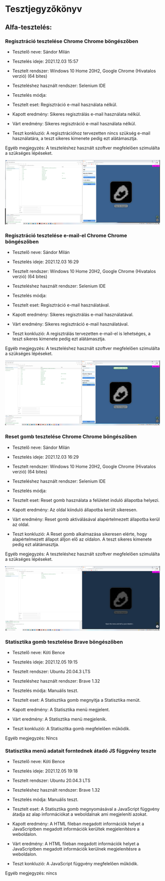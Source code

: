 # Tesztjegyzőkönyv

## Alfa-tesztelés:

### Regisztráció tesztelése Chrome Chrome böngészőben 

- Tesztelő neve: Sándor Milán

- Tesztelés ideje: 2021.12.03 15:57

- Tesztelt rendszer: Windows 10 Home 20H2, Google Chrome (Hivatalos verzió) (64 bites)

- Teszteléshez használt rendszer: Selenium IDE

- Tesztelés módja:

- Tesztelt eset: Regisztráció e-mail használata nélkül.

- Kapott eredmény: Sikeres regisztrálás e-mail használata nélkül.

- Várt eredmény: Sikeres regisztráció e-mail használata nélkül.

- Teszt konkluzió: A regisztrációhoz tervezetten nincs szükség e-mail használatára, a teszt sikeres kimenete pedig ezt alátámasztja.

Egyéb megjegyzés: A teszteléshez használt szoftver megfelelően szimulálta a szükséges lépéseket.

![Kép a regisztráció teszteléséről](/images/reg-teszt-wo-email.png)

### Regisztráció tesztelése e-mail-el Chrome Chrome böngészőben 

- Tesztelő neve: Sándor Milán

- Tesztelés ideje: 2021.12.03 16:29

- Tesztelt rendszer: Windows 10 Home 20H2, Google Chrome (Hivatalos verzió) (64 bites)

- Teszteléshez használt rendszer: Selenium IDE

- Tesztelés módja:

- Tesztelt eset: Regisztráció e-mail használatával.

- Kapott eredmény: Sikeres regisztrálás e-mail használatával.

- Várt eredmény: Sikeres regisztráció e-mail használatával.

- Teszt konkluzió: A regisztrálás tervezetten e-mail-el is lehetséges, a teszt sikeres kimenete pedig ezt alátámasztja.

Egyéb megjegyzés: A teszteléshez használt szoftver megfelelően szimulálta a szükséges lépéseket.

![Kép a regisztráció teszteléséről](/images/reg-teszt-w-email.png)

### Reset gomb tesztelése Chrome Chrome böngészőben 

- Tesztelő neve: Sándor Milán

- Tesztelés ideje: 2021.12.03 16:29

- Tesztelt rendszer: Windows 10 Home 20H2, Google Chrome (Hivatalos verzió) (64 bites)

- Teszteléshez használt rendszer: Selenium IDE

- Tesztelés módja:

- Tesztelt eset: Reset gomb használata a felületet induló állapotba helyezi.

- Kapott eredmény: Az oldal kiinduló állapotba került sikeresen.

- Várt eredmény: Reset gomb aktiválásával alapértelmezett állapotba kerül az oldal.

- Teszt konkluzió: A Reset gomb alkalmazása sikeresen elérte, hogy alapértelmezett állapot álljon elő az oldalon. A teszt sikeres kimenete pedig ezt alátámasztja.

Egyéb megjegyzés: A teszteléshez használt szoftver megfelelően szimulálta a szükséges lépéseket.

![Kép a regisztráció teszteléséről](/images/reset-button-teszt.png)

### Statisztika gomb tesztelése Brave böngészőben

- Tesztelő neve: Kóti Bence

- Tesztelés ideje: 2021.12.05 19:15

- Tesztelt rendszer: Ubuntu 20.04.3 LTS

- Teszteléshez használt rendszer: Brave 1.32

- Tesztelés módja: Manuális teszt.

- Tesztelt eset: A Statisztika gomb megnyitja a Statisztika menüt.

- Kapott eredmény: A Statisztika menü megjelent.

- Várt eredmény: A Statisztika menü megjelenik.

- Teszt konkluzió: A Statiszitka gomb megfelelően működik.

Egyéb megjegyzés: Nincs

### Statisztika menü adatait forntednek átadó JS függvény teszte

- Tesztelő neve: Kóti Bence

- Tesztelés ideje: 2021.12.05 19:18

- Tesztelt rendszer: Ubuntu 20.04.3 LTS

- Teszteléshez használt rendszer: Brave 1.32

- Tesztelés módja: Manuális teszt.

- Tesztelt eset: A Statisztika gomb megnyomásával a JavaScript függvény átadja az alap információkat a weboldalnak ami megjeleníti azokat.

- Kapott eredmény: A HTML fileban megadott információk helyet a JavaScriptben megadott információk kerültek megjelenítésre a weboldalon.

- Várt eredmény: A HTML fileban megadott információk helyet a JavaScriptben megadott információk kerülnek megjelenítésre a weboldalon.

- Teszt konkluzió: A JavaScript függvény megfelelően működik.

Egyéb megjegyzés: nincs